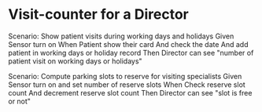 # Visit-counter for a Director

Scenario: Show patient visits during working days and holidays
  Given Sensor turn on
  When Patient show their card
    And check the date
    And add patient in working days or holiday record
  Then Director can see "number of patient visit on working days or holidays"

Scenario: Compute parking slots to reserve for visiting specialists
Given Sensor turn on and set number of reserve slots
When Check reserve slot count
And decrement reserve slot count 
Then Director can see "slot is free or not"
